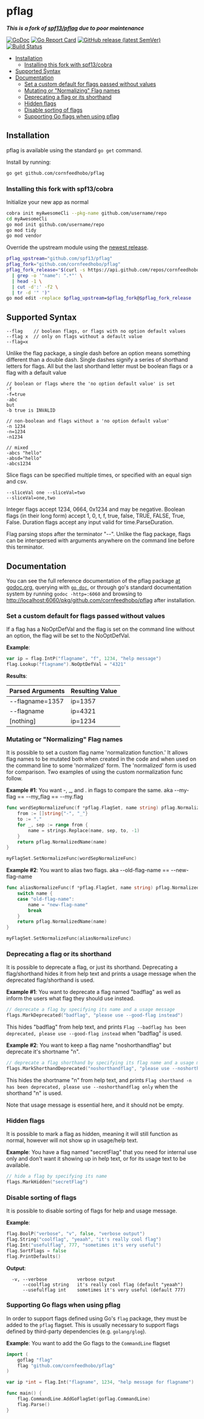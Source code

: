 # pflag

***This is a fork of [spf13/pflag](https://github.com/spf13/pflag) due to poor maintenance***

[![GoDoc](https://godoc.org/github.com/cornfeedhobo/pflag?status.svg)](https://godoc.org/github.com/cornfeedhobo/pflag)
[![Go Report Card](https://goreportcard.com/badge/github.com/cornfeedhobo/pflag)](https://goreportcard.com/report/github.com/cornfeedhobo/pflag)
[![GitHub release (latest SemVer)](https://img.shields.io/github/v/release/cornfeedhobo/pflag?sort=semver)](https://github.com/cornfeedhobo/pflag/releases)
[![Build Status](https://travis-ci.com/cornfeedhobo/pflag.svg?branch=master)](https://travis-ci.com/cornfeedhobo/pflag)

* [Installation](#installation)
  * [Installing this fork with spf13/cobra](#installing-this-fork-with-cobra)
* [Supported Syntax](#supported-syntax  )
* [Documentation](#documentation)
  * [Set a custom default for flags passed without values](#set-a-custom-default-for-flags-passed-without-values)
  * [Mutating or "Normalizing" Flag names](#mutating-or-normalizing-flag-names)
  * [Deprecating a flag or its shorthand](#deprecating-a-flag-or-its-shorthand)
  * [Hidden flags](#hidden-flags)
  * [Disable sorting of flags](#disable-sorting-of-flags)
  * [Supporting Go flags when using pflag](#supporting-go-flags-when-using-pflag)

## Installation

pflag is available using the standard `go get` command.

Install by running:

``` bash
go get github.com/cornfeedhobo/pflag
```

### Installing this fork with spf13/cobra

Initialize your new app as normal

``` bash
cobra init myAwesomeCli --pkg-name github.com/username/repo
cd myAwesomeCli
go mod init github.com/username/repo
go mod tidy
go mod vendor
```

Override the upstream module using the [newest release](https://github.com/cornfeedhobo/pflag/releases).

``` bash
pflag_upstream="github.com/spf13/pflag"
pflag_fork="github.com/cornfeedhobo/pflag"
pflag_fork_release="$(curl -s https://api.github.com/repos/cornfeedhobo/pflag/tags \
  | grep -o '"name": ".*"' \
  | head -1 \
  | cut -d':' -f2 \
  | tr -d '" ')"
go mod edit -replace $pflag_upstream=$pflag_fork@$pflag_fork_release
```

## Supported Syntax

``` plain
--flag    // boolean flags, or flags with no option default values
--flag x  // only on flags without a default value
--flag=x
```

Unlike the flag package, a single dash before an option means something
different than a double dash. Single dashes signify a series of shorthand
letters for flags. All but the last shorthand letter must be boolean flags
or a flag with a default value

``` plain
// boolean or flags where the 'no option default value' is set
-f
-f=true
-abc
but
-b true is INVALID

// non-boolean and flags without a 'no option default value'
-n 1234
-n=1234
-n1234

// mixed
-abcs "hello"
-absd="hello"
-abcs1234
```

Slice flags can be specified multiple times, or specified with an equal sign and csv.

``` plain
--sliceVal one --sliceVal=two
--sliceVal=one,two
```

Integer flags accept 1234, 0664, 0x1234 and may be negative.
Boolean flags (in their long form) accept 1, 0, t, f, true, false,
TRUE, FALSE, True, False.
Duration flags accept any input valid for time.ParseDuration.

Flag parsing stops after the terminator "--". Unlike the flag package,
flags can be interspersed with arguments anywhere on the command line
before this terminator.

## Documentation

You can see the full reference documentation of the pflag package
[at godoc.org](http://godoc.org/github.com/cornfeedhobo/pflag), querying with
[`go doc`](https://golang.org/cmd/doc/), or through go's standard documentation
system by running `godoc -http=:6060` and browsing to
[http://localhost:6060/pkg/github.com/cornfeedhobo/pflag](http://localhost:6060/pkg/github.com/cornfeedhobo/pflag)
after installation.

### Set a custom default for flags passed without values

If a flag has a NoOptDefVal and the flag is set on the command line
without an option, the flag will be set to the NoOptDefVal.

**Example**:

``` go
var ip = flag.IntP("flagname", "f", 1234, "help message")
flag.Lookup("flagname").NoOptDefVal = "4321"
```

**Results**:

| Parsed Arguments | Resulting Value |
| -------------    | -------------   |
| --flagname=1357  | ip=1357         |
| --flagname       | ip=4321         |
| [nothing]        | ip=1234         |

### Mutating or "Normalizing" Flag names

It is possible to set a custom flag name 'normalization function.' It allows
flag names to be mutated both when created in the code and when used on the
command line to some 'normalized' form. The 'normalized' form is used for
comparison. Two examples of using the custom normalization func follow.

**Example #1**: You want -, _, and . in flags to compare the same. aka --my-flag == --my_flag == --my.flag

``` go
func wordSepNormalizeFunc(f *pflag.FlagSet, name string) pflag.NormalizedName {
	from := []string{"-", "_"}
	to := "."
	for _, sep := range from {
		name = strings.Replace(name, sep, to, -1)
	}
	return pflag.NormalizedName(name)
}

myFlagSet.SetNormalizeFunc(wordSepNormalizeFunc)
```

**Example #2**: You want to alias two flags. aka --old-flag-name == --new-flag-name

``` go
func aliasNormalizeFunc(f *pflag.FlagSet, name string) pflag.NormalizedName {
	switch name {
	case "old-flag-name":
		name = "new-flag-name"
		break
	}
	return pflag.NormalizedName(name)
}

myFlagSet.SetNormalizeFunc(aliasNormalizeFunc)
```

### Deprecating a flag or its shorthand

It is possible to deprecate a flag, or just its shorthand. Deprecating a
flag/shorthand hides it from help text and prints a usage message when the
deprecated flag/shorthand is used.

**Example #1**: You want to deprecate a flag named "badflag" as well as
inform the users what flag they should use instead.

``` go
// deprecate a flag by specifying its name and a usage message
flags.MarkDeprecated("badflag", "please use --good-flag instead")
```

This hides "badflag" from help text, and prints
`Flag --badflag has been deprecated, please use --good-flag instead`
when "badflag" is used.

**Example #2**: You want to keep a flag name "noshorthandflag" but deprecate
it's shortname "n".

``` go
// deprecate a flag shorthand by specifying its flag name and a usage message
flags.MarkShorthandDeprecated("noshorthandflag", "please use --noshorthandflag only")
```

This hides the shortname "n" from help text, and prints
`Flag shorthand -n has been deprecated, please use --noshorthandflag only`
when the shorthand "n" is used.

Note that usage message is essential here, and it should not be empty.

### Hidden flags

It is possible to mark a flag as hidden, meaning it will still function as
normal, however will not show up in usage/help text.

**Example**: You have a flag named "secretFlag" that you need for internal use
only and don't want it showing up in help text, or for its usage text to be available.

``` go
// hide a flag by specifying its name
flags.MarkHidden("secretFlag")
```

### Disable sorting of flags

It is possible to disable sorting of flags for help and usage message.

**Example**:

``` go
flag.BoolP("verbose", "v", false, "verbose output")
flag.String("coolflag", "yeaah", "it's really cool flag")
flag.Int("usefulflag", 777, "sometimes it's very useful")
flag.SortFlags = false
flag.PrintDefaults()
```

**Output**:

``` plain
  -v, --verbose           verbose output
      --coolflag string   it's really cool flag (default "yeaah")
      --usefulflag int    sometimes it's very useful (default 777)
```

### Supporting Go flags when using pflag

In order to support flags defined using Go's `flag` package, they must be added
to the `pflag` flagset. This is usually necessary to support flags defined by
third-party dependencies (e.g. `golang/glog`).

**Example**: You want to add the Go flags to the `CommandLine` flagset

``` go
import (
	goflag "flag"
	flag "github.com/cornfeedhobo/pflag"
)

var ip *int = flag.Int("flagname", 1234, "help message for flagname")

func main() {
	flag.CommandLine.AddGoFlagSet(goflag.CommandLine)
	flag.Parse()
}
```
